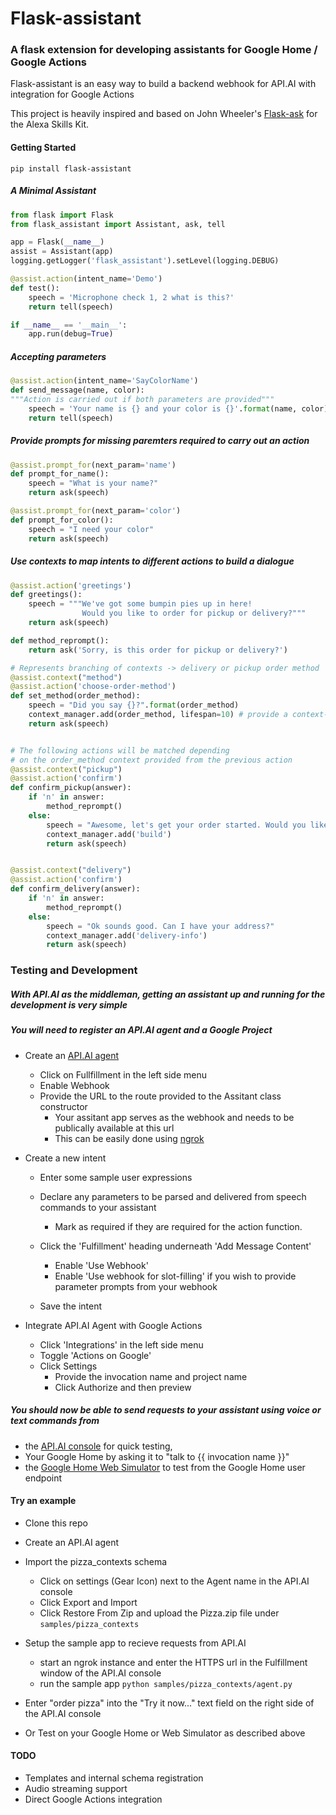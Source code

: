 # Flask-assistant
### A flask extension for developing assistants for Google Home / Google Actions

 Flask-assistant is an easy way to build a backend webhook for API.AI with integration for Google Actions

 This project is heavily inspired and based on John Wheeler's [Flask-ask](https://github.com/johnwheeler/flask-ask) for the Alexa Skills Kit.


#### Getting Started
`pip install flask-assistant`

##### A Minimal Assistant

```python
from flask import Flask
from flask_assistant import Assistant, ask, tell

app = Flask(__name__)
assist = Assistant(app)
logging.getLogger('flask_assistant').setLevel(logging.DEBUG)

@assist.action(intent_name='Demo')
def test():
    speech = 'Microphone check 1, 2 what is this?'
    return tell(speech)

if __name__ == '__main__':
    app.run(debug=True)
```

##### Accepting parameters
```python
@assist.action(intent_name='SayColorName')
def send_message(name, color):
"""Action is carried out if both parameters are provided"""
    speech = 'Your name is {} and your color is {}'.format(name, color)
    return tell(speech)
```

##### Provide prompts for missing paremters required to carry out an action
```python
@assist.prompt_for(next_param='name')
def prompt_for_name():
    speech = "What is your name?"
    return ask(speech)

@assist.prompt_for(next_param='color')
def prompt_for_color():
    speech = "I need your color"
    return ask(speech)
```

##### Use contexts to map intents to different actions to build a dialogue 
```python
@assist.action('greetings')
def greetings():
    speech = """We've got some bumpin pies up in here!
                Would you like to order for pickup or delivery?"""
    return ask(speech)

def method_reprompt():
    return ask('Sorry, is this order for pickup or delivery?')

# Represents branching of contexts -> delivery or pickup order method
@assist.context("method")
@assist.action('choose-order-method')
def set_method(order_method):
    speech = "Did you say {}?".format(order_method)
    context_manager.add(order_method, lifespan=10) # provide a context-out to guide dialogue
    return ask(speech) 


# The following actions will be matched depending
# on the order_method context provided from the previous action
@assist.context("pickup")
@assist.action('confirm')
def confirm_pickup(answer):
    if 'n' in answer:
        method_reprompt()
    else:
        speech = "Awesome, let's get your order started. Would you like a custom or specialty pizza?"
        context_manager.add('build')
        return ask(speech)


@assist.context("delivery")
@assist.action('confirm')
def confirm_delivery(answer):
    if 'n' in answer:
        method_reprompt()
    else:
        speech = "Ok sounds good. Can I have your address?"
        context_manager.add('delivery-info')
        return ask(speech)
```


### Testing and Development
##### With API.AI as the middleman, getting an assistant up and running for the development is very simple
##### You will need to register an API.AI agent and a Google Project

+ Create an [API.AI agent](https://console.api.ai/api-client/#/newAgent)
    - Click on Fullfillment in the left side menu
    - Enable Webhook
    - Provide the URL to the route provided to the Assitant class constructor
        - Your assitant app serves as the webhook and needs to be publically available at this url
        - This can be easily done using [ngrok](https://ngrok.com/)

+ Create a new intent

    - Enter some sample user expressions
    - Declare any parameters to be parsed and delivered from speech commands to your assistant
        - Mark as required if they are required for the action function.

    - Click the 'Fulfillment' heading underneath 'Add Message Content'
        - Enable 'Use Webhook'
        - Enable 'Use webhook for slot-filling' if you wish to provide parameter prompts from your webhook

    - Save the intent

+ Integrate API.AI Agent with Google Actions

    - Click 'Integrations' in the left side menu
    - Toggle 'Actions on Google'
    - Click Settings
        - Provide the invocation name and project name
        - Click Authorize and then preview

##### You should now be able to send requests to your assistant using voice or text commands from 
- the [API.AI console](https://console.api.ai/api-client/) for quick testing,
- Your Google Home by asking it to "talk to {{ invocation name }}"
- the [Google Home Web Simulator](https://developers.google.com/actions/tools/web-simulator) to test from the Google Home user endpoint



#### Try an example
+ Clone this repo
+ Create an API.AI agent
+ Import the pizza_contexts schema
    - Click on settings (Gear Icon) next to the Agent name in the API.AI console
    - Click Export and Import
    - Click Restore From Zip and upload the Pizza.zip file under `samples/pizza_contexts`

+ Setup the sample app to recieve requests from API.AI
    - start an ngrok instance and enter the HTTPS url in the Fulfillment window of the API.AI console
    - run the sample app `python samples/pizza_contexts/agent.py`

+ Enter "order pizza" into the "Try it now..." text field on the right side of the API.AI console
+ Or Test on your Google Home or Web Simulator as described above


#### TODO
- Templates and internal schema registration
- Audio streaming support
- Direct Google Actions integration












